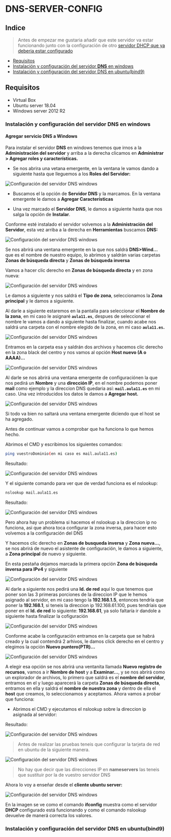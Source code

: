 # DNS-SERVER-CONFIG

## Indice
> Antes de empezar me gustaria añadir que este servidor va estar funcionando junto con la configuración de otro [servidor DHCP que ya deberia estar configurado](https://github.com/Chirili/DHCP-SERVER-CONFIG)

- [Requisitos]()
- [Instalación y configuración del servidor **DNS** en windows](#-Instalación-y-configuración-del-servidor-DNS-en-windows)
- [Instalación y configuración del servidor DNS en ubuntu(bind9)](#Instalación-y-configuración-del-servidor-DNS-en-ubuntu(bind9))

## Requisitos

- Virtual Box
- Ubuntu server 18.04
- Windows server 2012 R2

### Instalación y configuración del servidor DNS en windows
#### Agregar servicio DNS a Windows
Para instalar el servidor **DNS** en windows tenemos que irnos a la **Administración del servidor** y arriba a la derecha clicamos en **Administrar > Agregar roles y características.**

- Se nos abrira una vetana emergente, en la ventana le vamos dando a siguiente hasta que lleguemos a los **Roles del Servidor:**

![Configuración del servidor DNS windows](Screenshots/WindowsDNSConfig1.PNG)

- Buscamos el la opción de **Servidor DNS** y la marcamos. En la ventana emergente le damos a **Agregar Características**

- Una vez marcado el **Servidor DNS**, le damos a siguiente hasta que nos salga la opción de **Instalar**.

Conforme esté instalado el servidor volvemos a la **Administración del Servidor**, esta vez arriba a la derecha en **Herramientas** buscamos **DNS:**

![Configuración del servidor DNS windows](Screenshots/WindowsDNSConfig1.PNG)

Se nos abrirá una ventana emergente en la que nos saldrá **DNS>Wind...** que es el nombre de nuestro equipo, lo abrimos y saldrán varias carpetas **Zonas de búsqueda directa** y **Zonas de búsqueda inversa**

Vamos a hacer clic derecho en **Zonas de búsqueda directa** y en zona nueva:

![Configuración del servidor DNS windows](Screenshots/WindowsDNSConfig3.PNG)

Le damos a siguiente y nos saldrá el **Tipo de zona**, seleccionamos la **Zona principal** y le damos a siguiente.

Al darle a siguiente estaremos en la pantalla para seleccionar el **Nombre de la zona**, en mi caso le asignaré **`aula11.es`**, despues de seleccionar el nombre le vamos a dando a siguiente hasta finalizar, cuando acabe nos saldrá una carpeta con el nombre elegido de la zona, en mi caso **`aula11.es`.**

![Configuración del servidor DNS windows](Screenshots/WindowsDNSConfig4.PNG)

Entramos en la carpeta esa y saldrán dos archivos y hacemos clic derecho en la zona black del centro y nos vamos al opción **Host nuevo (A o AAAA)...**

![Configuración del servidor DNS windows](Screenshots/WindowsDNSConfig5.PNG)

Al darle se nos abrirá una ventana emergente de configuraciónen la que nos pedirá un **Nombre** y una **dirección IP**, en el nombre podemos poner **mail** como ejemplo y la direccion DNS quedaria así: **`mail.aula11.es`** en mi caso. Una vez introducidos los datos le damos a **Agregar host.**

![Configuración del servidor DNS windows](Screenshots/WindowsDNSConfig6.PNG)

Si todo va bien no saltará una ventana emergente diciendo que el host se ha agregado.

Antes de continuar vamos a comprobar que ha funciona lo que hemos hecho.

Abrimos el CMD y escribimos los siguientes comandos:

```bash
ping vuestroDominio(en mi caso es mail.aula11.es)
```

Resultado: 

![Configuración del servidor DNS windows](Screenshots/WindowsDNSConfig7.PNG)

Y el siguiente comando para ver que de verdad funciona es el nslookup:

```bash
nslookup mail.aula11.es
```

Resultado:

![Configuración del servidor DNS windows](Screenshots/WindowsDNSConfig8.PNG)

Pero ahora hay un problema si hacemos el nslookup a la direccion ip no funciona, asi que ahora toca configurar la zona inversa, para hacer esto volvemos a la configuración del DNS

Y hacemos clic derecho en **Zonas de busqueda inversa** y **Zona nueva...**, se nos abrirá de nuevo el asistente de configuración, le damos a siguiente, a **Zona principal** de nuevo y siguiente.

En esta pestaña dejamos marcada la primera opción **Zona de búsqueda inversa para IPv4** y siguiente

![Configuración del servidor DNS windows](Screenshots/WindowsDNSConfig9.PNG)

Al darle a siguiente nos pedirá una **Id. de red** aquí lo que tenemos que poner son las 3 primeras porciones de la direccion IP que le hemos asignado al servidor, en mi caso tengo la **192.168.1.5**, entonces tendría que poner la **192.168.1**, si teneis la direccion ip 192.168.61.100, pues tendríais que poner en el **Id. de red** lo siguiente: **192.168.61**, ya solo faltaría ir dandole a siguiente hasta finalizar la cofiguración

![Configuración del servidor DNS windows](Screenshots/WindowsDNSConfig10.PNG)

Conforme acabe la configuración entramos en la carpeta que se habrá creado y la cual contendrá 2 arhivos, le damos click derecho en el centro y elegimos la opción **Nuevo puntero(PTR)...**

![Configuración del servidor DNS windows](Screenshots/WindowsDNSConfig11.PNG)

A elegir esa opción se nos abrirá una ventanita llamada **Nuevo registro de recursos**, vamos a ir **Nombre de host** y a **Examinar...**, y se nos abrirá como un explorador de archivos, lo primero que saldrá es el **nombre del servidor**, entramos en el y luego aparecerá la carpeta **Zonas de búsqueda directa**, entramos en ella y saldrá el **nombre de nuestra zona** y dentro de ella el **host** que creamos, lo seleccionamos y aceptamos. Ahora vamos a probar que funciona:

- Abrimos el CMD y ejecutamos el nslookup sobre la direccion ip asignada al servidor:

Resultado:

![Configuración del servidor DNS windows](Screenshots/WindowsDNSConfig12.PNG)

> Antes de realizar las pruebas teneis que configurar la tarjeta de red en ubuntu de la siguiente manera.

![Configuración del servidor DNS windows](Screenshots/WindowsDNSConfig14.PNG)

> No hay que decir que las direcciones IP en **nameservers** las teneis que sustituir por la de vuestro servidor DNS

Ahora lo voy a enseñar desde el **cliente ubuntu server:**

![Configuración del servidor DNS windows](Screenshots/WindowsDNSConfig13.PNG)

En la imagen se ve como el comando **ifconfig** muestra como el servidor **DHCP** configurado está funcionando y como el comando nslookup devuelve de manerá correcta los valores.







### Instalación y configuración del servidor DNS en ubuntu(bind9)